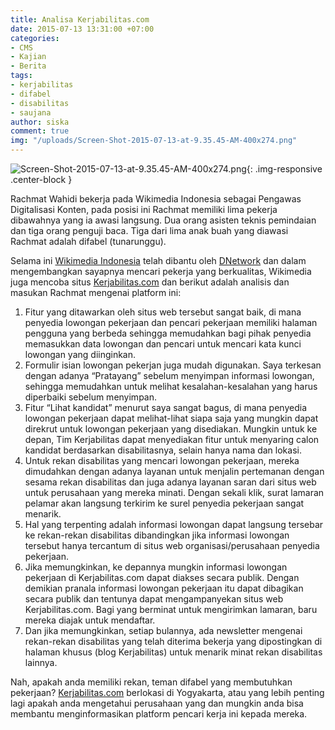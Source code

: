```yaml
---
title: Analisa Kerjabilitas.com
date: 2015-07-13 13:31:00 +07:00
categories:
- CMS
- Kajian
- Berita
tags:
- kerjabilitas
- difabel
- disabilitas
- saujana
author: siska
comment: true
img: "/uploads/Screen-Shot-2015-07-13-at-9.35.45-AM-400x274.png"
---
```


![Screen-Shot-2015-07-13-at-9.35.45-AM-400x274.png](/uploads/Screen-Shot-2015-07-13-at-9.35.45-AM-400x274.png){: .img-responsive .center-block }

Rachmat Wahidi bekerja pada Wikimedia Indonesia sebagai Pengawas Digitalisasi Konten, pada posisi ini Rachmat memiliki lima pekerja dibawahnya yang ia awasi langsung. Dua orang asisten teknis pemindaian dan tiga orang penguji baca. Tiga dari lima anak buah yang diawasi Rachmat adalah difabel (tunarunggu).

Selama ini [Wikimedia Indonesia](http://www.wikimedia.or.id/wiki/Lowongan_untuk_Penguji-baca_Halaman) telah dibantu oleh [DNetwork](http://www.dnetwork.net/testimonies/) dan dalam mengembangkan sayapnya mencari pekerja yang berkualitas, Wikimedia juga mencoba situs [Kerjabilitas.com](http://kerjabilitas.com/) dan berikut adalah analisis dan masukan Rachmat mengenai platform ini:

1. Fitur yang ditawarkan oleh situs web tersebut sangat baik, di mana penyedia lowongan pekerjaan dan pencari pekerjaan memiliki halaman pengguna yang berbeda sehingga memudahkan bagi pihak penyedia memasukkan data lowongan dan pencari untuk mencari kata kunci lowongan yang diinginkan.
2. Formulir isian lowongan pekerjan juga mudah digunakan. Saya terkesan dengan adanya “Pratayang” sebelum menyimpan informasi lowongan, sehingga memudahkan untuk melihat kesalahan-kesalahan yang harus diperbaiki sebelum menyimpan.
3. Fitur “Lihat kandidat” menurut saya sangat bagus, di mana penyedia lowongan pekerjaan dapat melihat-lihat siapa saja yang mungkin dapat direkrut untuk lowongan pekerjaan yang disediakan. Mungkin untuk ke depan, Tim Kerjabilitas dapat menyediakan fitur untuk menyaring calon kandidat berdasarkan disabilitasnya, selain hanya nama dan lokasi.
4. Untuk rekan disabilitas yang mencari lowongan pekerjaan, mereka dimudahkan dengan adanya layanan untuk menjalin pertemanan dengan sesama rekan disabilitas dan juga adanya layanan saran dari situs web untuk perusahaan yang mereka minati.
Dengan sekali klik, surat lamaran pelamar akan langsung terkirim ke surel penyedia pekerjaan sangat menarik.
5. Hal yang terpenting adalah informasi lowongan dapat langsung tersebar ke rekan-rekan disabilitas dibandingkan jika informasi lowongan tersebut hanya tercantum di situs web organisasi/perusahaan penyedia pekerjaan.
6. Jika memungkinkan, ke depannya mungkin informasi lowongan pekerjaan di Kerjabilitas.com dapat diakses secara publik. Dengan demikian pranala informasi lowongan pekerjaan itu dapat dibagikan secara publik dan tentunya dapat mengampanyekan situs web Kerjabilitas.com. Bagi yang berminat untuk mengirimkan lamaran, baru mereka diajak untuk mendaftar.
7. Dan jika memungkinkan, setiap bulannya, ada newsletter mengenai rekan-rekan disabilitas yang telah diterima bekerja yang dipostingkan di halaman khusus (blog Kerjabilitas) untuk menarik minat rekan disabilitas lainnya.

Nah, apakah anda memiliki rekan, teman difabel yang membutuhkan pekerjaan? [Kerjabilitas.com](http://kerjabilitas.com/) berlokasi di Yogyakarta, atau yang lebih penting lagi apakah anda mengetahui perusahaan yang dan mungkin anda bisa membantu menginformasikan platform pencari kerja ini kepada mereka.